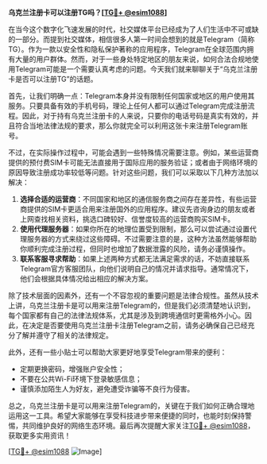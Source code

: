 **乌克兰注册卡可以注册TG吗？[[TG💪+ @esim1088](https://t.me/s/esim1088)]**

在当今这个数字化飞速发展的时代，社交媒体平台已经成为了人们生活中不可或缺的一部分。而提到社交媒体，相信很多人第一时间会想到的就是Telegram（简称TG）。作为一款以安全性和隐私保护著称的应用程序，Telegram在全球范围内拥有大量的用户群体。然而，对于一些身处特定地区的朋友来说，如何合法合规地使用Telegram可能是一个需要认真考虑的问题。今天我们就来聊聊关于“乌克兰注册卡是否可以注册TG”的话题。

首先，让我们明确一点：Telegram本身并没有限制任何国家或地区的用户使用其服务。只要具备有效的手机号码，理论上任何人都可以通过Telegram完成注册流程。因此，对于持有乌克兰注册卡的人来说，只要你的电话号码是真实有效的，并且符合当地法律法规的要求，那么你就完全可以利用这张卡来注册Telegram账号。

不过，在实际操作过程中，可能会遇到一些特殊情况需要注意。例如，某些运营商提供的预付费SIM卡可能无法直接用于国际应用的服务验证；或者由于网络环境的原因导致注册成功率较低等问题。针对这些问题，我们可以采取以下几种方法加以解决：

1. **选择合适的运营商**：不同国家和地区的通信服务商之间存在差异性，有些运营商提供的SIM卡更适合用来注册国外的应用程序。建议先咨询身边的朋友或者上网查找相关资料，挑选口碑较好、信誉度较高的运营商购买SIM卡。
2. **使用代理服务器**：如果你所在的地理位置受到限制，那么可以尝试通过设置代理服务器的方式来绕过这些障碍。不过需要注意的是，这种方法虽然能够帮助你顺利完成注册过程，但同时也增加了数据泄露的风险，请务必谨慎操作。
3. **联系客服寻求帮助**：如果上述两种方式都无法满足需求的话，不妨直接联系Telegram官方客服团队，向他们说明自己的情况并请求指导。通常情况下，他们会根据具体情况给出相应的解决方案。

除了技术层面的因素外，还有一个不容忽视的重要问题是法律合规性。虽然从技术上讲，乌克兰注册卡是可以用来注册Telegram的，但是我们必须清楚地认识到，每个国家都有自己的法律法规体系，尤其是涉及到跨境通信时更需格外小心。因此，在决定是否要使用乌克兰注册卡注册Telegram之前，请务必确保自己已经充分了解并遵守了相关的法律规定。

此外，还有一些小贴士可以帮助大家更好地享受Telegram带来的便利：
- 定期更换密码，增强账户安全性；
- 不要在公共Wi-Fi环境下登录敏感信息；
- 谨慎添加陌生人为好友，避免遭受诈骗等不良行为侵害。

总之，乌克兰注册卡是可以用来注册Telegram的，关键在于我们如何正确合理地运用这一工具。希望大家能够在享受科技进步带来便捷的同时，也能时刻保持警惕，共同维护良好的网络生态环境。最后再次提醒大家关注[TG💪+ @esim1088](https://t.me/s/esim1088)，获取更多实用资讯！

[[TG💪+ @esim1088](https://t.me/s/esim1088) ![Image](https://i.postimg.cc/4NQfJmqS/Snipaste-2025-05-13-00-14-12.png)]